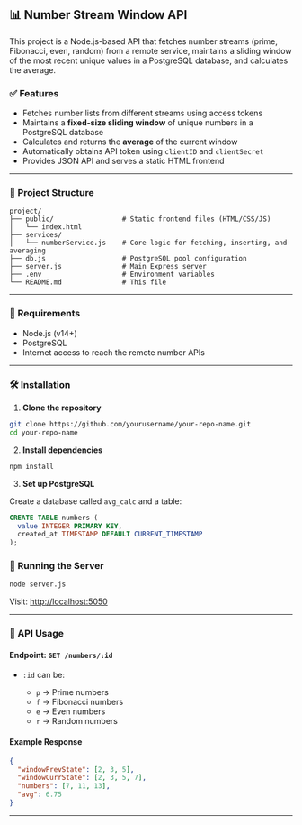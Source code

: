 ## 📊 Number Stream Window API

This project is a Node.js-based API that fetches number streams (prime, Fibonacci, even, random) from a remote service, maintains a sliding window of the most recent unique values in a PostgreSQL database, and calculates the average.

### ✅ Features

* Fetches number lists from different streams using access tokens
* Maintains a **fixed-size sliding window** of unique numbers in a PostgreSQL database
* Calculates and returns the **average** of the current window
* Automatically obtains API token using `clientID` and `clientSecret`
* Provides JSON API and serves a static HTML frontend

---

### 📁 Project Structure

```
project/
├── public/                 # Static frontend files (HTML/CSS/JS)
│   └── index.html
├── services/
│   └── numberService.js    # Core logic for fetching, inserting, and averaging
├── db.js                   # PostgreSQL pool configuration
├── server.js               # Main Express server
├── .env                    # Environment variables
└── README.md               # This file
```

---

### 🔧 Requirements

* Node.js (v14+)
* PostgreSQL
* Internet access to reach the remote number APIs

---

### 🛠️ Installation

1. **Clone the repository**

```bash
git clone https://github.com/yourusername/your-repo-name.git
cd your-repo-name
```

2. **Install dependencies**

```bash
npm install
```

3. **Set up PostgreSQL**

Create a database called `avg_calc` and a table:

```sql
CREATE TABLE numbers (
  value INTEGER PRIMARY KEY,
  created_at TIMESTAMP DEFAULT CURRENT_TIMESTAMP
);
```



### 🚀 Running the Server

```bash
node server.js
```

Visit: [http://localhost:5050](http://localhost:5050)

---

### 📡 API Usage

#### Endpoint: `GET /numbers/:id`

* `:id` can be:

  * `p` → Prime numbers
  * `f` → Fibonacci numbers
  * `e` → Even numbers
  * `r` → Random numbers

#### Example Response

```json
{
  "windowPrevState": [2, 3, 5],
  "windowCurrState": [2, 3, 5, 7],
  "numbers": [7, 11, 13],
  "avg": 6.75
}
```

---

